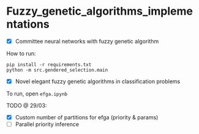 # Fuzzy_genetic_algorithms_implementations


- [X] Committee neural networks with fuzzy genetic algorithm


How to run: 

```
pip install -r requirements.txt
python -m src.gendered_selection.main
```

- [X] Novel elegant fuzzy genetic algorithms in classification problems

To run, open `efga.ipynb`

TODO @ 29/03:

- [X]  Custom number of partitions for efga (priority & params)
- [ ] Parallel priority inference